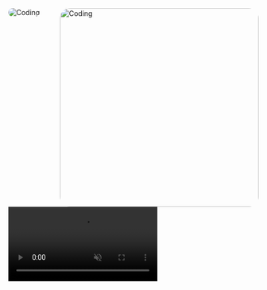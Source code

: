 <!-- animation start -->
<!-- ![Typing -->
<!-- animation end -->
<img align="right" alt="Coding" width="400" style="border-radius:20px;" src="https://cdn.dribbble.com/users/1059583/screenshots/4171367/coding-freak.gif">

<img alt="Coding" style="border-radius:16px;" src="./myAssets/banner2.gif">

<video src='./myAssets/gh-banner-video.mp4' muted autoplay/>

<h3 align="start" style="margin-top: 4px;">Passionate About Building Scalable Solutions</h3>

<p>
  I am a Senior Software Engineer with a deep passion for coding, open-source contributions, and creating impactful applications. This profile showcases my latest work, contributions, and projects. <br/>
  Specializing in full-stack development, I work primarily with the MERN stack and am continuously learning backend technologies like Node.js and NestJS to expand my expertise.
</p>

| Currently Diving Into | Backend Development (Node.js, NestJS)

<p align="start">
	<a href="https://vercel.com/iamahmad/first-app" target="_blank" style="font-size:2rem; letter-spacing:0.3rem; font-weight:800; text-align:center; border:2px solid">Explore My Latest Project</a>
</p>

<hr width=100% >
<h3 align="left">📫 Let's Connect: </h3>

<p align="left">
	<a href="https://www.linkedin.com/in/iamahmaad/" target="_blank"><img align="center" src="https://skillicons.dev/icons?i=linkedin" height="50" width="50" alt="LinkedIn" /></a>
	<a href="https://twitter.com/iAamAhmad" target="_blank" style="padding:8px"><img align="center" style="margin:8px" src="https://skillicons.dev/icons?i=twitter" height="50" width="50" alt="Twitter" /></a>
	<a href="https://leetcode.com/iAamAhmad/" target="_blank"><img align="center" src="https://cdn.iconscout.com/icon/free/png-512/free-leetcode-3521542-2944960.png?f=webp&w=256" alt="LeetCode" height="50" width="50" /></a>
	<a href="https://www.instagram.com/_iammuhammadahmad/" target="_blank" style="padding:8px"><img align="center" src="https://skillicons.dev/icons?i=instagram" height="50" width="50" alt="Instagram" /></a>
	<img src="https://komarev.com/ghpvc/?username=iAamAhmad&label=Profile%20views&color=11eb11&style=for-the-badge" alt="Profile views" align="right" />
</p>
<hr>

<h3 align="left">🔧 Tools & Technologies I Use: </h3>

<p align='center'>
	<img src="https://skillicons.dev/icons?i=js,css,nextjs,tailwind" />
	<img src="https://skillicons.dev/icons?i=react,express,mongodb,nodejs,ts" />
	<img src="https://skillicons.dev/icons?i=redux,md,materialui,firebase" />
	<a href="#"><img alt="GitHub" title="GitHub" width="40" height="40" src="https://cdn-icons-png.flaticon.com/512/25/25231.png" style="padding-right:5px;" /></a>
	<a href="https://nextjs.org/" target="_blank" rel="noreferrer" title="NextJS in PIAIC">
		<img src="https://d2nir1j4sou8ez.cloudfront.net/wp-content/uploads/2021/12/nextjs-boilerplate-logo.png" alt="NextJS" width="45" height="45" />
	</a>
</p>
<hr>

<!-- Snake animation of contributions -->
<div>
	![Snake animation](https://github.com/iAamAhmad/iAamAhmad/blob/output/github-contribution-grid-snake.svg)
</div>

<div align='center'>
	<h3> ✍️ Random Dev Quote </h3>
	<img src='https://quotes-github-readme.vercel.app/api?type=horizontal&theme=algolia' />
</div>

<hr>
<br>

## Recent Activity

<!--START_SECTION:activity-->
1. 🎉 Merged PR [#16](https://github.com/iAamAhmad/JavaScriptCompleteLearning) in [iAamAhmad/portfolio](https://github.com/iAamAhmad/nextJSCodebase)
2. 💪 Opened PR [#16](https://github.com/iAamAhmad/completeBackend) in [iAamAhmad/portfolio](https://github.com/iAamAhmad/nextJSCodebase)
3. 💪 Opened PR [#1](https://github.com/iAamAhmad/ReactCodeBAse) in [fizza897/Form-antdesign](https://github.com/iAamAhmad/nextJSCodebase)
4. 🎉 Merged PR [#8]([](https://github.com/iAamAhmad/ReactCodeBAse)) in [iAamAhmad/](https://github.com/iAamAhmad/nextJSCodebase)
5. 💪 Opened PR [#8](https://github.com/iAamAhmad/ReactCodeBAse) in [iAamAhmad/](https://github.com/iAamAhmad/nextJSCodebase)
6. 🎉 Merged PR [#2](https://github.com/iAamAhmad/ReactCodeBAse) in [iAamAhmad/](https://github.com/iAamAhmad/nextJSCodebase)
<!--END_SECTION:activity-->

<hr>
